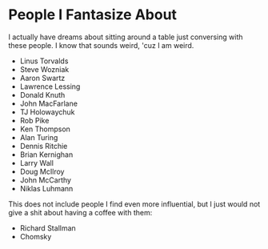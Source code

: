 # People I Fantasize About

I actually have dreams about sitting around a table just conversing with
these people. I know that sounds weird, 'cuz I am weird.

* Linus Torvalds
* Steve Wozniak
* Aaron Swartz
* Lawrence Lessing
* Donald Knuth
* John MacFarlane
* TJ Holowaychuk
* Rob Pike
* Ken Thompson
* Alan Turing
* Dennis Ritchie
* Brian Kernighan
* Larry Wall
* Doug McIlroy
* John McCarthy
* Niklas Luhmann

This does not include people I find even more influential, but I just
would not give a shit about having a coffee with them:

* Richard Stallman
* Chomsky
